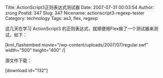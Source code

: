 Title: ActionScript3正则表达式测试器
Date: 2007-07-31 00:03:54
Author: zrong
Postid: 347
Slug: 347
Nicename: actionscript3-regexp-tester
Category: technology
Tags: as3, flex, regexp

这几天在学习 ActionScript3 的正则表达式，就顺便用Flex做了一个测试器来测试，如下：

[kml_flashembed movie="/wp-content/uploads/2007/07/regular.swf" width="500" height="400" /]

源文件下载：

[download id="132"]

